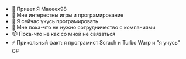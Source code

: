   - 👋 Привет Я Maeeex98
  - 👀 Мне интерестны игры и програмирование
  - 🌱 Я сейчас учусь програмировать
  - 💞️ Мне пока-что не нужно сотрудничество с компаниями
  - 📫 Пока-что не как со мной не связаться
  - ⚡ Прикольный факт: я програмист Scrach и Turbo Warp и "я учусь" C#
